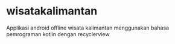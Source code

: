 # wisatakalimantan
Applikasi android offline wisata kalimantan menggunakan bahasa pemrograman kotlin dengan recyclerview
